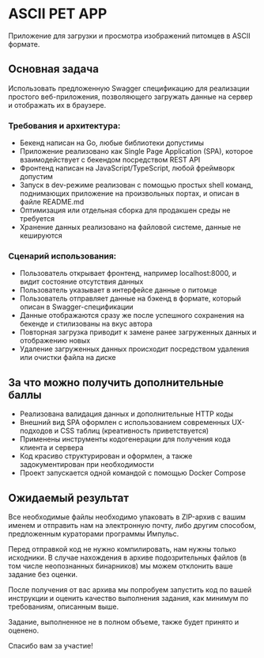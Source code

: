 # ASCII PET APP

Приложение для загрузки и просмотра изображений питомцев в ASCII формате.

## Основная задача

Использовать предложенную Swagger спецификацию для реализации простого веб-приложения,
позволяющего загружать данные на сервер и отображать их в браузере.

### Требования и архитектура:

* Бекенд написан на Go, любые библиотеки допустимы
* Приложение реализовано как Single Page Application (SPA), которое взаимодействует с бекендом посредством REST API
* Фронтенд написан на JavaScript/TypeScript, любой фреймворк допустим
* Запуск в dev-режиме реализован с помощью простых shell команд, поднимающих приложение на произвольных портах, и описан в файле README.md
* Оптимизация или отдельная сборка для продакшен среды не требуется
* Хранение данных реализовано на файловой системе, данные не кешируются

### Сценарий использования:

* Пользователь открывает фронтенд, например localhost:8000, и видит состояние отсутствия данных
* Пользователь указывает в интерфейсе данные о питомце
* Пользователь отправляет данные на бэкенд в формате, который описан в Swagger-спецификации
* Данные отображаются сразу же после успешного сохранения на бекенде и стилизованы на вкус автора
* Повторная загрузка приводит к замене ранее загруженных данных и отображению новых
* Удаление загруженных данных происходит посредством удаления или очистки файла на диске

## За что можно получить дополнительные баллы

* Реализована валидация данных и дополнительные HTTP коды
* Внешний вид SPA оформлен с использованием современных UX-подходов и CSS таблиц (креативность приветствуется)
* Применены инструменты кодогенерации для получения кода клиента и сервера
* Код красиво структурирован и оформлен, а также задокументирован при необходимости
* Проект запускается одной командой с помощью Docker Compose

## Ожидаемый результат

Все необходимые файлы необходимо упаковать в ZIP-архив с вашим именем и отправить нам на электронную почту,
либо другим способом, предложенным кураторами программы Импульс.

Перед отправкой код не нужно компилировать, нам нужны только исходники. В случае нахождения в архиве
подозрительных файлов (в том числе неопознанных бинарников) мы можем отклонить ваше задание без оценки.

После получения от вас архива мы попробуем запустить код по вашей инструкции и оценить
качество выполнения задания, как минимум по требованиям, описанным выше.

Задание, выполненное не в полном объеме, также будет принято и оценено.

Спасибо вам за участие!